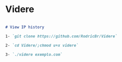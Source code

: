 # Videre <br>

```markdown

# View IP history

1- `git clone https://github.com/RodricBr/Videre`

2- `cd Videre/;chmod u+x videre`

3- `./videre exemplo.com`
```
